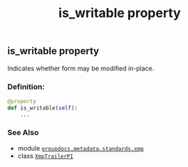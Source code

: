 ﻿---
title: is_writable property
second_title: GroupDocs.Metadata for Python via .NET API References
description: 
type: docs
url: /python-net/groupdocs.metadata.standards.xmp/xmptrailerpi/is_writable/
is_root: false
weight: 40
---

## is_writable property


Indicates whether form may be modified in-place.
### Definition:
```python
@property
def is_writable(self):
    ...
```

### See Also
* module [`groupdocs.metadata.standards.xmp`](../../)
* class [`XmpTrailerPI`](/metadata/python-net/groupdocs.metadata.standards.xmp/xmptrailerpi)
